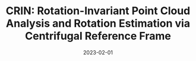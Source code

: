 ---
title: "CRIN: Rotation-Invariant Point Cloud Analysis and Rotation Estimation via Centrifugal Reference Frame"
collection: publications
permalink: /publications/crin
excerpt: 'In this paper, we propose the CRIN, namely Centrifugal Rotation-Invariant Network. CRIN directly takes the coordinates of points as input and transforms local points into rotation-invariant representations via centrifugal reference frames. Aided by centrifugal reference frames, each point corresponds to a discrete rotation so that the information of rotations can be implicitly stored in point features. Unfortunately, discrete points are far from describing the whole rotation space. We further introduce a continuous distribution for 3D rotations based on points. Furthermore, we propose an attention-based down-sampling strategy to sample points invariant to rotations. A relation module is adopted at last for reinforcing the long-range dependencies between sampled points and predicts the anchor point for unsupervised rotation estimation. Extensive experiments show that our method achieves rotation invariance, accurately estimates the object rotation. Ablation studies validate the effectiveness of the network design.'
date: '2023-02-01'
venue: 'AAAI'
image: '/images/crin.jpg'
arxiv: 'https://arxiv.org/abs/2303.03101'
code: 'https://github.com/yokinglou/CRIN'
weight: 51
citation: 'Lou, Y., Ye, Z., You, Y., Jiang, N., Lu, J., Wang, W., ... & Lu, C. (2023). CRIN: Rotation-Invariant Point Cloud Analysis and Rotation Estimation via Centrifugal Reference Frame. arXiv preprint arXiv:2303.03101.'
authors: 'Yujing Lou, Zelin Ye, <b>Yang You</b>, Nianjuan Jiang, Jiangbo Lu, Weiming Wang, Lizhuang Ma, Cewu Lu'
---